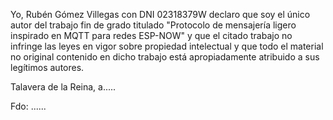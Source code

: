 Yo, Rubén Gómez Villegas con DNI 02318379W declaro que soy el único autor del trabajo fin de grado titulado "Protocolo de mensajería ligero inspirado en MQTT para redes ESP-NOW" y que el citado trabajo no infringe las leyes en vigor sobre propiedad intelectual y que todo el material no original contenido en dicho trabajo está apropiadamente atribuido a sus legítimos autores.

Talavera de la Reina, a.....

Fdo: ......
